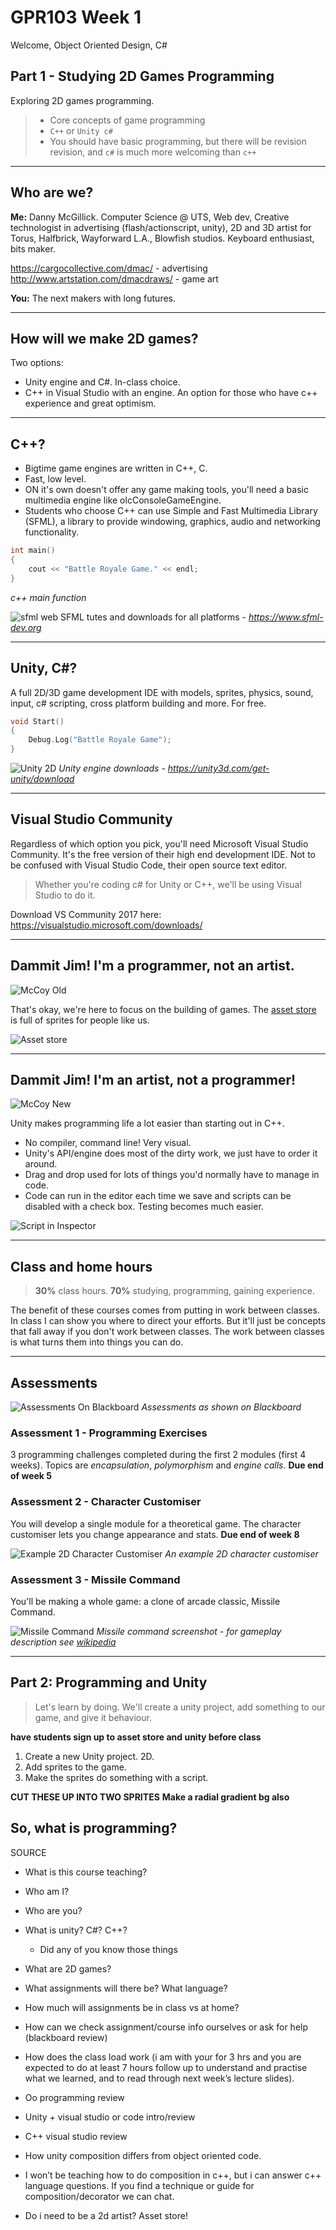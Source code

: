 # GPR103 Week 1

Welcome, Object Oriented Design, C#

## Part 1 - Studying 2D Games Programming

Exploring 2D games programming.

> * Core concepts of game programming
> * `C++` or `Unity c#`
> * You should have basic programming, but there will be revision revision, and `c#` is much more welcoming than `c++`

---

## Who are we?

**Me:** Danny McGillick. Computer Science @ UTS, Web dev, Creative technologist in advertising (flash/actionscript, unity), 2D and 3D artist for Torus, Halfbrick, Wayforward L.A., Blowfish studios. Keyboard enthusiast, bits maker.

https://cargocollective.com/dmac/ - advertising
http://www.artstation.com/dmacdraws/ - game art

**You:** The next makers with long futures.

---

## How will we make 2D games?

Two options:
* Unity engine and C#. In-class choice.
* C++ in Visual Studio with an engine. An option for those who have c++ experience and great optimism.

---

## C++?

* Bigtime game engines are written in C++, C.
* Fast, low level.
* ON it's own doesn't offer any game making tools, you'll need a basic multimedia engine like olcConsoleGameEngine.
* Students who choose C++ can use Simple and Fast Multimedia Library (SFML), a library to provide windowing, graphics, audio and networking functionality.

```c++
int main()
{
    cout << "Battle Royale Game." << endl;
}
```  
_c++ main function_

![sfml web](assets/week1/sfml_web.jpg)
SFML tutes and downloads for all platforms - _https://www.sfml-dev.org_

---

## Unity, C#?

A full 2D/3D game development IDE with models, sprites, physics, sound, input, c# scripting, cross platform building and more. For free.

```c
void Start()
{
    Debug.Log("Battle Royale Game");
}
```

![Unity 2D](assets/week1/unity_2d_3_debuggingworld.png)
_Unity engine downloads - https://unity3d.com/get-unity/download_

---

## Visual Studio Community

Regardless of which option you pick, you'll need Microsoft Visual Studio Community. It's the free version of their high end development IDE. Not to be confused with Visual Studio Code, their open source text editor.

>Whether you're coding c# for Unity or C++, we'll be using Visual Studio to do it.

Download VS Community 2017 here: https://visualstudio.microsoft.com/downloads/

___

## Dammit Jim! I'm a programmer, not an artist.

![McCoy Old](assets/week1/mccoy_old.jpg)


That's okay, we're here to focus on the building of games. The [asset store](https://assetstore.unity.com/categories/2d) is full of sprites for people like us.

![Asset store](assets/week1/asset_store_web.jpg)

___

## Dammit Jim! I'm an artist, not a programmer!
 
![McCoy New](assets/week1/mccoy_new.jpg)

Unity makes programming life a lot easier than starting out in C++.

* No compiler, command line! Very visual.
* Unity's API/engine does most of the dirty work, we just have to order it around.
* Drag and drop used for lots of things you'd normally have to manage in code.
* Code can run in the editor each time we save and scripts can be disabled with a check box. Testing becomes much easier.

![Script in Inspector](assets/week1/script_inspector.png)

---

## Class and home hours

> **30%** class hours.
> **70%** studying, programming, gaining experience. 

The benefit of these courses comes from putting in work between classes. In class I can show you where to direct your efforts. But it'll just be concepts that fall away if you don't work between classes. The work between classes is what turns them into things you can do.

---

## Assessments

![Assessments On Blackboard](assets/week1/assess_web.jpg)
_Assessments as shown on Blackboard_

### Assessment 1 - Programming Exercises
3 programming challenges completed during the first 2 modules (first 4 weeks). Topics are _encapsulation_, _polymorphism_ and _engine calls_. **Due end of week 5**

### Assessment 2 - Character Customiser

You will develop a single module for a theoretical game. The character customiser lets you change appearance and stats. **Due end of week 8**

![Example 2D Character Customiser](assets/week1/customiser_eg.jpg)
_An example 2D character customiser_

### Assessment 3 - Missile Command

You'll be making a whole game: a clone of arcade classic, Missile Command. 

![Missile Command](assets/week1/missile_command.png)
_Missile command screenshot - for gameplay description see [wikipedia](https://en.wikipedia.org/wiki/Missile_Command#Gameplay)_

---

## Part 2: Programming and Unity

> Let's learn by doing. We'll create a unity project, add something to our game, and give it behaviour.

**have students sign up to asset store and unity before class**

1. Create a new Unity project. 2D.
2. Add sprites to the game.
3. Make the sprites do something with a script.


**CUT THESE UP INTO TWO SPRITES**
**Make a radial gradient bg also**

## So, what is programming?

SOURCE

* What is this course teaching?
* Who am I?
* Who are you?
* What is unity? C#? C++?
  * Did any of you know those things
* What are 2D games?
* What assignments will there be? What language?
* How much will assignments be in class vs at home?
* How can we check assignment/course info ourselves or ask for help (blackboard review)
* How does the class load work (i am with your for 3 hrs and you are expected to do at least 7 hours follow up to understand and practise what we learned, and to read through next week’s lecture slides).

* Oo programming review
* Unity + visual studio or code intro/review
* C++ visual studio review
* How unity composition differs from object oriented code.
* I won’t be teaching how to do composition in c++, but i can answer c++ language questions. If you find a technique or guide for composition/decorator we can chat. 

* Do i need to be a 2d artist? Asset store!